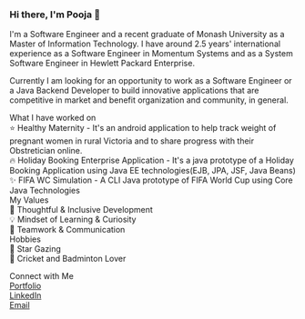 ### Hi there, I'm Pooja  👋

I'm a Software Engineer and a recent graduate of Monash University as a Master of Information Technology. I have around 2.5 years' international experience as a Software Engineer in Momentum Systems and as a System Software Engineer in Hewlett Packard Enterprise. 

Currently I am looking for an opportunity to work as a Software Engineer or a Java Backend Developer to build innovative applications that are competitive in market and benefit organization and community, in general.

What I have worked on
<br/>
⭐️ Healthy Maternity - It's an android application to help track weight of pregnant women in rural Victoria and to share progress with their Obstretician online.
<br/>
🔥 Holiday Booking Enterprise Application - It's a java prototype of a Holiday Booking Application using Java EE technologies(EJB, JPA, JSF, Java Beans)
<br/>
✨ FIFA WC Simulation - A CLI Java prototype of FIFA World Cup using Core Java Technologies
<br/>
My Values
<br/>
🧠 Thoughtful & Inclusive Development
<br/>
💡 Mindset of Learning & Curiosity
<br/>
🙌 Teamwork & Communication
<br/>
Hobbies
<br/>
🔭 Star Gazing
<br/>
🖤 Cricket and Badminton Lover
<br/>

Connect with Me
<br/>
<a href="https://psin007.github.io/">Portfolio</a> 
<br/>
<a href="https://www.linkedin.com/in/pooja-sinha-3003/">LinkedIn</a> 
<br/>
<a href="mailto:poojasin303@gmail.com">Email</a> 
